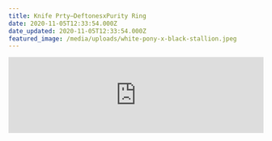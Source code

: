 ```yaml
---
title: Knife Prty–DeftonesxPurity Ring
date: 2020-11-05T12:33:54.000Z
date_updated: 2020-11-05T12:33:54.000Z
featured_image: /media/uploads/white-pony-x-black-stallion.jpeg
---
```

<iframe width="100%" src="https://www.youtube.com/embed/M3ChUFzJqTM" title="YouTube video player" frameborder="0" allow="accelerometer; autoplay; clipboard-write; encrypted-media; gyroscope; picture-in-picture" allowfullscreen class="aspect-video full-bleed"></iframe>